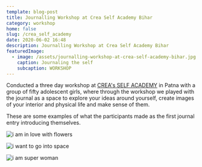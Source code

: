 ```yaml
---
template: blog-post
title: Journalling Workshop at Crea Self Academy Bihar
category: workshop
home: false
slug: /crea_self_academy
date: 2020-06-02 16:48
description: Journalling Workshop at Crea Self Academy Bihar
featuredImage:
  - image: /assets/journalling-workshop-at-crea-self-academy-bihar.jpg
    caption: Journaling the self
    subcaption: WORKSHOP
---
```

Conducted a three day workshop at [CREA's SELF ACADEMY](https://www.creaworld.org/events/crea-organises-its-first-self-academy-sports-empowerment-leadership-and-freedom-young-girls) in Patna with a group of fifty adolescent girls, where through the workshop we played with the journal as a space to explore your ideas around yourself, create images of your interior and physical life and make sense of them. 

These are some examples of what the participants made as the first journal entry introducing themselves. 

![](/assets/img_20161204_202935-smaller.jpg "i am in love with flowers")

![](/assets/img_20161205_102058.jpg "i want to go into space")

![](/assets/img_20161204_202940.jpg "i am super woman")